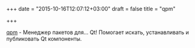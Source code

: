 +++
date = "2015-10-16T12:07:12+03:00"
draft = false
title = "qpm"

+++

<p><a href="https://github.com/Cutehacks/qpm">qpm</a>&nbsp;- Менеджер пакетов для... Qt! Помогает искать, устанавливать и публиковать Qt компоненты.</p>

